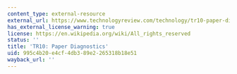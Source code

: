 ```yaml
---
content_type: external-resource
external_url: https://www.technologyreview.com/technology/tr10-paper-diagnostics/
has_external_license_warning: true
license: https://en.wikipedia.org/wiki/All_rights_reserved
status: ''
title: 'TR10: Paper Diagnostics'
uid: 995c4b20-e4cf-4db3-89e2-265318b18e51
wayback_url: ''
---
```

